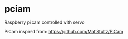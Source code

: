 # pciam
Raspberry pi cam controlled with servo

PiCam inspired from:
https://github.com/MattStultz/PiCam
